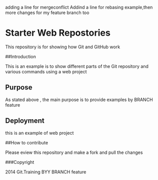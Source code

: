 adding a line for mergeconflict
Addind a line for rebasing example,then more changes for my feature branch too
# Starter Web Repostories

This repository is for showing how Git and GitHub work

##Introduction

This is an example is to show different parts of the Git repository and various commands using a web project

## Purpose

As stated above , the main purpose is to provide examples by BRANCH feature

## Deployment

this is an example of web project 

##How to contribute

Please eview this repository and make a fork and pull the changes


###Copyright

2014 Git.Training BYY BRANCH feature

